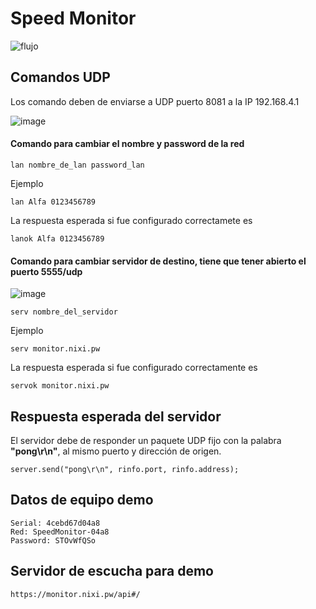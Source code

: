 # Speed Monitor
![flujo](https://github.com/irvinvp/SpeedMonitor/actions/workflows/main.yml/badge.svg)

## Comandos UDP
Los comando deben de enviarse a UDP puerto 8081 a la IP 192.168.4.1 

![image](https://user-images.githubusercontent.com/10320683/178340747-c1d09ced-df1a-4651-99c4-961c5e01ac1d.png)
#### Comando para cambiar el nombre y password de la red
```
lan nombre_de_lan password_lan
```
Ejemplo
```
lan Alfa 0123456789
```
La respuesta esperada si fue configurado correctamete es
```
lanok Alfa 0123456789
```
#### Comando para cambiar servidor de destino, tiene que tener abierto el puerto 5555/udp
![image](https://user-images.githubusercontent.com/10320683/178341503-4ea1d802-e8d8-47b4-a41f-b118e79599da.png)
```
serv nombre_del_servidor
```
Ejemplo
```
serv monitor.nixi.pw
```
La respuesta esperada si fue configurado correctamente es
```
servok monitor.nixi.pw
```
## Respuesta esperada del servidor
El servidor debe de responder un paquete UDP fijo con la palabra **"pong\r\n"**, al mismo puerto y dirección de origen.

```
server.send("pong\r\n", rinfo.port, rinfo.address);
```
## Datos de equipo demo
```
Serial: 4cebd67d04a8
Red: SpeedMonitor-04a8
Password: STOvWfQSo
```
## Servidor de escucha para demo
```
https://monitor.nixi.pw/api#/
```
